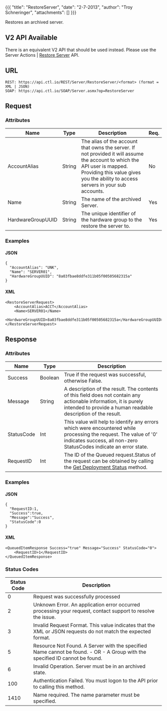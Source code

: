 {{{
  "title": "RestoreServer",
  "date": "2-7-2013",
  "author": "Troy Schneringer",
  "attachments": []
}}}

Restores an archived server.

<div class="alert alert-warning">
<h2>V2 API Available</h2>
There is an equivalent V2 API that should be used instead. Please use the Server Actions | <a href="../v2/#server-actions-restore-server">Restore Server</a> API.
</div>

## URL

    REST: https://api.ctl.io/REST/Server/RestoreServer/<format> (format = XML | JSON)
    SOAP: https://api.ctl.io/SOAP/Server.asmx?op=RestoreServer

## Request

### Attributes

| Name | Type | Description | Req. |
| --- | --- | --- | --- |
| AccountAlias | String | The alias of the account that owns the server. If not provided it will assume the account to which the API user is mapped. Providing this value gives you the ability to access servers in your sub accounts. | No |
| Name | String | The name of the archived Server. | Yes |
| HardwareGroupUUID | String | The unique identifier of the hardware group to the restore the server to. | Yes |

### Examples

#### JSON

    {
      "AccountAlias": "UNK",
      "Name": "SERVER01",
      "HardwareGroupUUID": "8a03fbae8ddfe311b05f00505682315a"
    }

#### XML

    <RestoreServerRequest>
        <AccountAlias>ACCT</AccountAlias>
        <Name>SERVER01</Name>
        <HardwareGroupUUID>8a03fbae8ddfe311b05f00505682315a</HardwareGroupUUID>
    </RestoreServerRequest>

## Response

### Attributes

| Name | Type | Description |
| --- | --- | --- |
| Success | Boolean | True if the request was successful, otherwise False. |
| Message | String | A description of the result. The contents of this field does not contain any actionable information, it is purely intended to provide a human readable description of the result. |
| StatusCode | Int | This value will help to identify any errors which were encountered while processing the request. The value of '0' indicates success, all non-zero StatusCodes indicate an error state. |
| RequestID | Int | The ID of the Queued request.Status of the request can be obtained by calling the [Get Deployment Status](../Blueprint/get-deployment-status.md) method. |

### Examples

#### JSON

    {
      "RequestID:1,
      "Success":true,
      "Message":"Success",
      "StatusCode":0
    }

#### XML

    <QueuedItemResponse Success="true" Message="Success" StatusCode="0">
        <RequestID>1</RequestID>
    </QueuedItemResponse>

### Status Codes

| Status Code | Description |
| --- | --- |
| 0 | Request was successfully processed |
| 2 | Unknown Error.  An application error occurred processing your request, contact support to resolve the issue. |
| 3 | Invalid Request Format. This value indicates that the XML or JSON requests do not match the expected format. |
| 5 | Resource Not Found.  A Server with the specified Name cannot be found. - OR - A Group with the specified ID cannot be found. |
| 6 | Invalid Operation.  Server must be in an archived state. |
| 100 | Authentication Failed.  You must logon to the API prior to calling this method. |
| 1410 | Name required.  The name parameter must be specified. |
